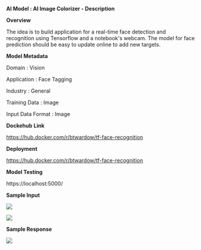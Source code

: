 
**AI Model : AI Image Colorizer - Description**

**Overview**

The idea is to build application for a real-time face detection and recognition using Tensorflow and a notebook's webcam. The model for face prediction should be easy to update online to add new targets.

**Model Metadata**

Domain : Vision

Application : Face Tagging

Industry : General

Training Data : Image

Input Data Format : Image

**Dockehub** **Link**

https://hub.docker.com/r/btwardow/tf-face-recognition

**Deployment**

https://hub.docker.com/r/btwardow/tf-face-recognition

**Model Testing**

https://localhost:5000/

**Sample Input**

![](https://github.com/PrezSeah/pretrained-model-info/raw/main/model-samples/ai-face-recognition/ai-face-recognition-description_files/image004.jpg)

![](https://github.com/PrezSeah/pretrained-model-info/raw/main/model-samples/ai-face-recognition/ai-face-recognition-description_files/image006.jpg)

**Sample Response**

![](https://github.com/PrezSeah/pretrained-model-info/raw/main/model-samples/ai-face-recognition/ai-face-recognition-description_files/image008.jpg)